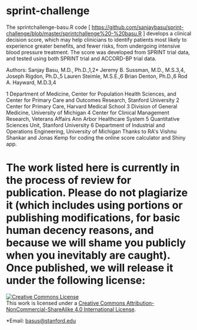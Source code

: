 # sprint-challenge
The sprintchallenge-basu.R code [ https://github.com/sanjaybasu/sprint-challenge/blob/master/sprintchallenge%20-%20basu.R ] develops a clinical decision score, which may help clinicians to identify patients most likely to experience greater benefits, and fewer risks, from undergoing intensive blood pressure treatment. The score was developed from SPRINT trial data, and tested using both SPRINT trial and ACCORD-BP trial data. 

Authors: 
Sanjay Basu, M.D., Ph.D.,1,2* Jeremy B. Sussman, M.D., M.S.3,4, Joseph Rigdon, Ph.D.,5 Lauren Steimle, M.S.E.,6 Brian Denton, Ph.D.,6 Rod A. Hayward, M.D.3,4

1 Department of Medicine, Center for Population Health Sciences, and Center for Primary Care and Outcomes Research, Stanford University
2 Center for Primary Care, Harvard Medical School
3 Division of General Medicine, University of Michigan
4 Center for Clinical Management Research, Veterans Affairs Ann Arbor Healthcare System
5 Quantitative Sciences Unit, Stanford University
6 Department of Industrial and Operations Engineering, University of Michigan
Thanks to RA's Vishnu Shankar and Jonas Kemp for coding the online score calculator and Shiny app.

# The work listed here is currently in the process of review for publication. Please do not plagiarize it (which includes using portions or publishing modifications, for basic human decency reasons, and because we will shame you publicly when you inevitably are caught). Once published, we will release it under the following license: 

<a rel="license" href="http://creativecommons.org/licenses/by-nc-sa/4.0/"><img alt="Creative Commons License" style="border-width:0" src="https://i.creativecommons.org/l/by-nc-sa/4.0/80x15.png" /></a><br />This work is licensed under a <a rel="license" href="http://creativecommons.org/licenses/by-nc-sa/4.0/">Creative Commons Attribution-NonCommercial-ShareAlike 4.0 International License</a>.


*Email: basus@stanford.edu
